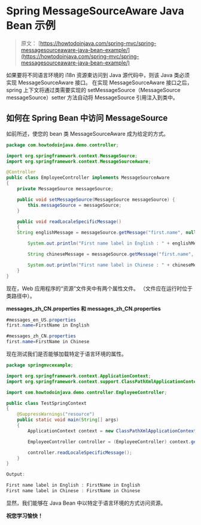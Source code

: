 # Spring MessageSourceAware Java Bean 示例

> 原文： [https://howtodoinjava.com/spring-mvc/spring-messagesourceaware-java-bean-example/](https://howtodoinjava.com/spring-mvc/spring-messagesourceaware-java-bean-example/)

如果要将不同语言环境的 i18n 资源束访问到 Java 源代码中，则该 Java 类必须实现 MessageSourceAware 接口。 在实现 MessageSourceAware 接口之后，spring 上下文将通过类需要实现的 setMessageSource（MessageSource messageSource）setter 方法自动将 MessageSource 引用注入到类中。

## 如何在 Spring Bean 中访问 MessageSource

如前所述，使您的 bean 类 MessageSourceAware 成为给定的方式。

```java
package com.howtodoinjava.demo.controller;

import org.springframework.context.MessageSource;
import org.springframework.context.MessageSourceAware;

@Controller
public class EmployeeController implements MessageSourceAware
{
	private MessageSource messageSource;

	public void setMessageSource(MessageSource messageSource) {
		this.messageSource = messageSource;
	}

	public void readLocaleSpecificMessage()
	{
	String englishMessage = messageSource.getMessage("first.name", null, Locale.US);

    	System.out.println("First name label in English : " + englishMessage);

    	String chineseMessage = messageSource.getMessage("first.name", null, Locale.SIMPLIFIED_CHINESE);

    	System.out.println("First name label in Chinese : " + chineseMessage);
	}
}

```

现在，Web 应用程序的“资源”文件夹中有两个属性文件。 （文件应在运行时位于类路径中）。

**messages_zh_CN.properties 和 messages_zh_CN.properties**

```java
#messages_en_US.properties
first.name=FirstName in English

#messages_zh_CN.properties
first.name=FirstName in Chinese

```

现在测试我们是否能够加载特定于语言环境的属性。

```java
package springmvcexample;

import org.springframework.context.ApplicationContext;
import org.springframework.context.support.ClassPathXmlApplicationContext;

import com.howtodoinjava.demo.controller.EmployeeController;

public class TestSpringContext 
{
	@SuppressWarnings("resource")
	public static void main(String[] args) 
	{
		ApplicationContext context = new ClassPathXmlApplicationContext( new String[] { "/spring-servlet.xml" });

		EmployeeController controller = (EmployeeController) context.getBean(EmployeeController.class);

		controller.readLocaleSpecificMessage();
	}
}

Output:

First name label in English : FirstName in English
First name label in Chinese : FirstName in Chinese

```

显然，我们能够在 Java Bean 中以特定于语言环境的方式访问资源。

**祝您学习愉快！**
